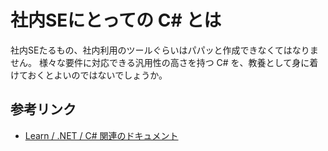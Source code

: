 # 社内SEにとっての C# とは

社内SEたるもの、社内利用のツールぐらいはパパッと作成できなくてはなりません。
様々な要件に対応できる汎用性の高さを持つ C# を、教養として身に着けておくとよいのではないでしょうか。

## 参考リンク

- [Learn / .NET / C# 関連のドキュメント](https://learn.microsoft.com/ja-jp/dotnet/csharp/)
